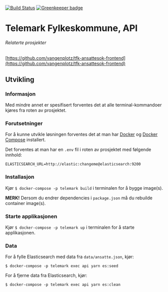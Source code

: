 [![Build Status](https://travis-ci.org/vangenplotz/tfk-ansattesok-backend.svg?branch=master)](https://travis-ci.org/vangenplotz/tfk-ansattesok-backend)
[![Greenkeeper badge](https://badges.greenkeeper.io/vangenplotz/tfk-ansattesok-backend.svg)](https://greenkeeper.io/)

# Telemark Fylkeskommune, API
###### Relaterte prosjekter
[https://github.com/vangenplotz/tfk-ansattesok-frontend](https://github.com/vangenplotz/tfk-ansattesok-frontend)

## Utvikling
### Informasjon
Med mindre annet er spesifisert forventes det at alle terminal-kommandoer kjøres fra roten av prosjektet.

### Forutsetninger
For å kunne utvikle løsningen forventes det at man har [Docker](https://docker.com) og [Docker Compose](https://docs.docker.com/compose/) installert.

Det forventes at man har en `.env` fil i roten av prosjektet med følgende innhold:

```
ELASTICSEARCH_URL=http://elastic:changeme@elasticsearch:9200
```

### Installasjon
Kjør `$ docker-compose -p telemark build` i terminalen for å bygge image(s).

**MERK!** Dersom du endrer dependencies i `package.json` må du rebuilde container image(s).

### Starte applikasjonen

Kjør `$ docker-compose -p telemark up` i terminalen for å starte applikasjonen.

### Data

For å fylle Elasticsearch med data fra `data/ansatte.json`, kjør:

`$ docker-compose -p telemark exec api yarn es:seed`

For å fjerne data fra Elasticsearch, kjør:

`$ docker-compose -p telemark exec api yarn es:clean`
